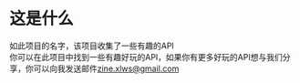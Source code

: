 # 这是什么

如此项目的名字，该项目收集了一些有趣的API  
你可以在此项目中找到一些有趣好玩的API，如果你有更多好玩的API想与我们分享，你可以向我发送邮件<zine.xlws@gmail.com>



